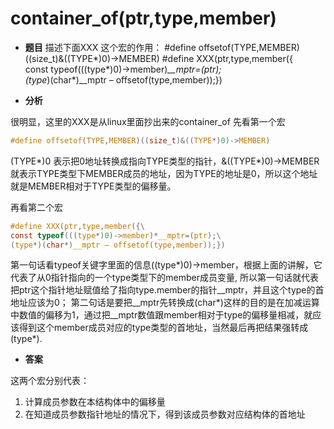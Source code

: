 # container_of(ptr,type,member)
+ **题目**
描述下面XXX 这个宏的作用：
#define offsetof(TYPE,MEMBER)((size_t)&((TYPE*)0)->MEMBER)
#define XXX(ptr,type,member({\
const typeof(((type*)0)->member)*__mptr=(ptr);\
(type*)(char*)__mptr – offsetof(type,member));})

+ **分析**

很明显，这里的XXX是从linux里面抄出来的container_of
先看第一个宏
```C
#define offsetof(TYPE,MEMBER)((size_t)&((TYPE*)0)->MEMBER)
```
 (TYPE*)0 表示把0地址转换成指向TYPE类型的指针，&((TYPE*)0)->MEMBER就表示TYPE类型下MEMBER成员的地址，因为TYPE的地址是0，所以这个地址就是MEMBER相对于TYPE类型的偏移量。

再看第二个宏
```C
#define XXX(ptr,type,member({\
const typeof(((type*)0)->member)*__mptr=(ptr);\
(type*)(char*)__mptr – offsetof(type,member));})
```
第一句话看typeof关键字里面的信息((type*)0)->member，根据上面的讲解，它代表了从0指针指向的一个type类型下的member成员变量, 所以第一句话就代表把ptr这个指针地址赋值给了指向type.member的指针__mptr，并且这个type的首地址应该为0；
第二句话是要把__mptr先转换成(char*)这样的目的是在加减运算中数值的偏移为1，通过把__mptr数值跟member相对于type的偏移量相减，就应该得到这个member成员对应的type类型的首地址，当然最后再把结果强转成(type*).

+ **答案**

这两个宏分别代表：
1. 计算成员参数在本结构体中的偏移量
2. 在知道成员参数指针地址的情况下，得到该成员参数对应结构体的首地址
